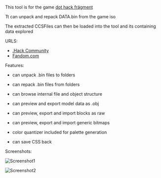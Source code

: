 ﻿This tool is for the game [dot hack frägment](https://www.dothack.org/)

Tt can unpack and repack DATA.bin from the game iso

The extracted CCSFiles can then be loaded into the tool and its containing data explored

URLS:
  - [.Hack Community](https://www.dothack.org/)
  - [Fandom.com](https://dothack.fandom.com/wiki/Fr%C3%A4gment)


Features:

- can unpack .bin files to folders

- can repack .bin files from folders

- can browse internal file and object structure

- can preview and export model data as .obj

- can preview, export and import blocks as raw

- can preview, export and import generic bitmaps

- color quantizer included for palette generation

- can save CSS back


Screenshots: 

![Screenshot1](http://i.imgur.com/FJUqlSW.png)

![Screenshot2](http://i.imgur.com/cGu8hcd.png)

